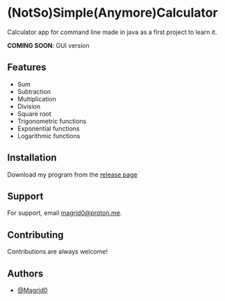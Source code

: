 
# (NotSo)Simple(Anymore)Calculator

Calculator app for command line made in java as a first project to learn it.

**COMING SOON**: GUI version 

## Features

- Sum
- Subtraction
- Multiplication
- Division
- Square root
- Trigonometric functions
- Exponential functions
- Logarithmic functions



## Installation

Download my program from the [release page](https://github.com/Magrid0/SimpleCalculator/releases)

    
## Support

For support, email magrid0@proton.me.


## Contributing

Contributions are always welcome!



## Authors

- [@Magrid0](https://www.github.com/Magrid0)

